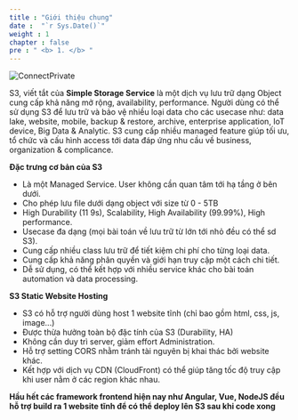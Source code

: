 ```yaml
---
title : "Giới thiệu chung"
date :  "`r Sys.Date()`" 
weight : 1 
chapter : false
pre : " <b> 1. </b> "
---
```


![ConnectPrivate](01AWSWorkShop/images/icons3.png)

S3, viết tắt của **Simple Storage Service**
là một dịch vụ lưu trữ dạng Object cung cấp khả năng mở rộng, 
availability, performance. 
Người dùng có thể sử dụng S3 để lưu trữ và bảo vệ nhiều loại data cho các 
usecase như: data lake, website, mobile, backup & restore, 
archive, enterprise application, IoT device, Big Data & Analytic. 
S3 cung cấp nhiều managed feature giúp tối ưu, tổ chức và cấu 
hình access tới data đáp ứng nhu cầu về business, organization & 
complicance.

**Đặc trưng cơ bản của S3**
-  Là một Managed Service. User không cần quan tâm tới hạ tầng ở bên dưới.
-  Cho phép lưu file dưới dạng object với size từ 0 - 5TB
-  High Durability (11 9s), Scalability, High Availability (99.99%), High performance.
-  Usecase đa dạng (mọi bài toán về lưu trữ từ lớn tới nhỏ đều có thể sd S3).
-  Cung cấp nhiều class lưu trữ để tiết kiệm chi phí cho từng loại data.
-  Cung cấp khả năng phân quyền và giới hạn truy cập một cách chi tiết.
-  Dễ sử dụng, có thể kết hợp với nhiều service khác cho bài toán automation và 
data processing.

**S3 Static Website Hosting**
- S3 có hỗ trợ người dùng host 1 website tĩnh (chỉ bao gồm html, css, js, image...)
- Được thừa hưởng toàn bộ đặc tính của S3 (Durability, HA)
- Không cần duy trì server, giảm effort Administration.
- Hỗ trợ setting CORS nhằm tránh tài nguyên bị khai thác bởi website khác.
- Kết hợp với dịch vụ CDN (CloudFront) có thể giúp tăng tốc độ truy cập khi user 
nằm ở các region khác nhau.

**Hầu hết các framework frontend hiện nay như Angular, Vue, NodeJS đều hỗ trợ build ra 1 website tĩnh để có thể deploy lên S3 sau khi code xong**
